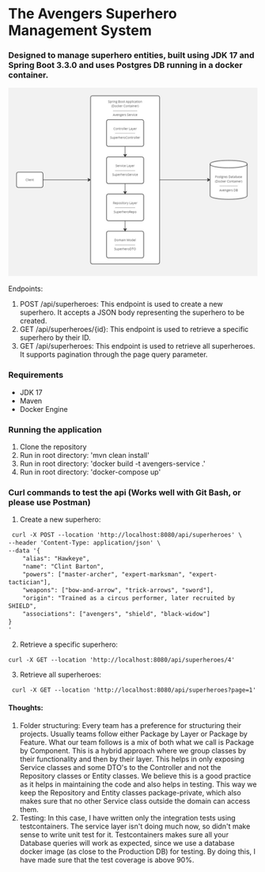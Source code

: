 # The Avengers Superhero Management System

### Designed to manage superhero entities, built using JDK 17 and Spring Boot 3.3.0 and uses Postgres DB running in a docker container.

![Flow](docs/Avengers.jpg)

Endpoints:
1. POST /api/superheroes: This endpoint is used to create a new superhero. It accepts a JSON body representing the superhero to be created.  
2. GET /api/superheroes/{id}: This endpoint is used to retrieve a specific superhero by their ID.  
3. GET /api/superheroes: This endpoint is used to retrieve all superheroes. It supports pagination through the page query parameter.

### Requirements
- JDK 17
- Maven
- Docker Engine

### Running the application
1. Clone the repository
2. Run in root directory: 'mvn clean install'
3. Run in root directory: 'docker build -t avengers-service .'
4. Run in root directory: 'docker-compose up'

### Curl commands to test the api (Works well with Git Bash, or please use Postman)
1. Create a new superhero:
```
 curl -X POST --location 'http://localhost:8080/api/superheroes' \
--header 'Content-Type: application/json' \
--data '{
    "alias": "Hawkeye",
    "name": "Clint Barton",
    "powers": ["master-archer", "expert-marksman", "expert-tactician"],
    "weapons": ["bow-and-arrow", "trick-arrows", "sword"],
    "origin": "Trained as a circus performer, later recruited by SHIELD",
    "associations": ["avengers", "shield", "black-widow"]
}
'
```

2. Retrieve a specific superhero:
```
curl -X GET --location 'http://localhost:8080/api/superheroes/4' 
```

3. Retrieve all superheroes:
```
 curl -X GET --location 'http://localhost:8080/api/superheroes?page=1'
```

#### Thoughts:
1. Folder structuring: Every team has a preference for structuring their projects. Usually teams follow either Package by Layer or Package by Feature.
                       What our team follows is a mix of both what we call is Package by Component. This is a hybrid approach where we group classes by their functionality and then by their layer.
                       This helps in only exposing Service classes and some DTO's to the Controller and not the Repository classes or Entity classes. We believe this is a good practice as it helps in maintaining the code and also helps in testing.
                       This way we keep the Repository and Entity classes package-private, which also makes sure that no other Service class outside the domain can access them.
2. Testing: In this case, I have written only the integration tests using testcontainers. The service layer isn't doing much now, so didn't make sense to write unit test for it.
            Testcontainers makes sure all your Database queries will work as expected, since we use a database docker image (as close to the Production DB) for testing.
            By doing this, I have made sure that the test coverage is above 90%.
